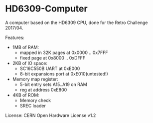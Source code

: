 # HD6309-Computer
A computer based on the HD6309 CPU, done for the Retro Challenge 2017/04.

Features:
* 1MB of RAM:
    * mapped in 32K pages at 0x0000 .. 0x7FFF
    * fixed page at 0x8000 .. 0xDFFF
* 2KB of IO space:
    * SC16C550B UART at 0xE000
    * 8-bit expansions port at 0xE010(untested!)
* Memory map register:
    * 5-bit entry sets A15..A19 on RAM
    * reg at address 0xE800
* 4KB of ROM:
    * Memory check
    * SREC loader

License: CERN Open Hardware License v1.2
